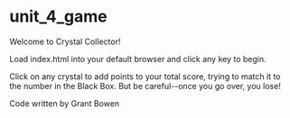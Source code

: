 # unit_4_game

Welcome to Crystal Collector!

Load index.html into your default browser and click any key to begin.

Click on any crystal to add points to your total score, trying to match it to the number in the Black Box. But be careful--once you go over, you lose!

Code written by Grant Bowen